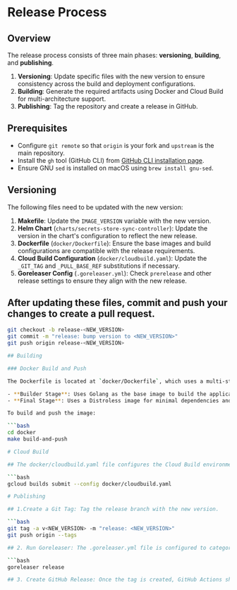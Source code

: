 # Release Process

## Overview

The release process consists of three main phases: **versioning**, **building**, and **publishing**.

1. **Versioning**: Update specific files with the new version to ensure consistency across the build and deployment configurations.
2. **Building**: Generate the required artifacts using Docker and Cloud Build for multi-architecture support.
3. **Publishing**: Tag the repository and create a release in GitHub.

## Prerequisites

- Configure `git remote` so that `origin` is your fork and `upstream` is the main repository.
- Install the `gh` tool (GitHub CLI) from [GitHub CLI installation page](https://github.com/cli/cli#installation).
- Ensure GNU `sed` is installed on macOS using `brew install gnu-sed`.

## Versioning

The following files need to be updated with the new version:

1. **Makefile**: Update the `IMAGE_VERSION` variable with the new version.
2. **Helm Chart** (`charts/secrets-store-sync-controller`): Update the version in the chart's configuration to reflect the new release.
3. **Dockerfile** (`docker/Dockerfile`): Ensure the base images and build configurations are compatible with the release requirements.
4. **Cloud Build Configuration** (`docker/cloudbuild.yaml`): Update the `_GIT_TAG` and `_PULL_BASE_REF` substitutions if necessary.
5. **Goreleaser Config** (`.goreleaser.yml`): Check `prerelease` and other release settings to ensure they align with the new release.

## After updating these files, commit and push your changes to create a pull request.

```bash
git checkout -b release-<NEW_VERSION>
git commit -m "release: bump version to <NEW_VERSION>"
git push origin release-<NEW_VERSION>

## Building

### Docker Build and Push

The Dockerfile is located at `docker/Dockerfile`, which uses a multi-stage build process:

- **Builder Stage**: Uses Golang as the base image to build the application.
- **Final Stage**: Uses a Distroless image for minimal dependencies and security.

To build and push the image:

```bash
cd docker
make build-and-push

# Cloud Build

## The docker/cloudbuild.yaml file configures the Cloud Build environment for multi-arch Docker images. Use this configuration to trigger a build with Google Cloud Build. Update _GIT_TAG and _PULL_BASE_REF as needed before running the job.

```bash
gcloud builds submit --config docker/cloudbuild.yaml

# Publishing

## 1.Create a Git Tag: Tag the release branch with the new version.

```bash
git tag -a v<NEW_VERSION> -m "release: <NEW_VERSION>"
git push origin --tags

## 2. Run Goreleaser: The .goreleaser.yml file is configured to categorize changes and create a release. Run Goreleaser to publish the release.

```bash
goreleaser release

## 3. Create GitHub Release: Once the tag is created, GitHub Actions should automatically generate the release notes and changelog based on the configuration in .goreleaser.yml


